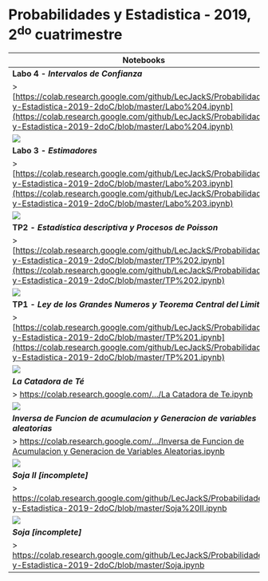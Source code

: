 # Probabilidades y Estadistica - 2019, 2<sup>do</sup> cuatrimestre

|Notebooks|
|---|
| **Labo 4 - *Intervalos de Confianza*** |
| > [https://colab.research.google.com/github/LecJackS/Probabilidades-y-Estadistica-2019-2doC/blob/master/Labo%204.ipynb](https://colab.research.google.com/github/LecJackS/Probabilidades-y-Estadistica-2019-2doC/blob/master/Labo%204.ipynb)|
|![](https://i.imgur.com/mDevMpR.png)|
| **Labo 3 - *Estimadores*** |
| > [https://colab.research.google.com/github/LecJackS/Probabilidades-y-Estadistica-2019-2doC/blob/master/Labo%203.ipynb](https://colab.research.google.com/github/LecJackS/Probabilidades-y-Estadistica-2019-2doC/blob/master/Labo%203.ipynb)|
|![](https://i.imgur.com/2gD9I6J.png)|
| **TP2 - *Estadística descriptiva y Procesos de Poisson*** |
| > [https://colab.research.google.com/github/LecJackS/Probabilidades-y-Estadistica-2019-2doC/blob/master/TP%202.ipynb](https://colab.research.google.com/github/LecJackS/Probabilidades-y-Estadistica-2019-2doC/blob/master/TP%202.ipynb)|
|![](https://i.imgur.com/FugHlNj.png)|
| **TP1 - *Ley de los Grandes Numeros y Teorema Central del Limite*** |
| > [https://colab.research.google.com/github/LecJackS/Probabilidades-y-Estadistica-2019-2doC/blob/master/TP%201.ipynb](https://colab.research.google.com/github/LecJackS/Probabilidades-y-Estadistica-2019-2doC/blob/master/TP%201.ipynb)|
|![](https://i.imgur.com/YjNL33T.png)|
|***La Catadora de Té***|
| > [https://colab.research.google.com/.../La Catadora de Te.ipynb](https://colab.research.google.com/github/LecJackS/Probabilidades-y-Estadistica-2019-2doC/blob/master/La%20Catadora%20de%20Te.ipynb)|
|![](https://i.imgur.com/5GnejVN.png)|
|***Inversa de Funcion de acumulacion y Generacion de variables aleatorias***|
| > [https://colab.research.google.com/.../Inversa de Funcion de Acumulacion y Generacion de Variables Aleatorias.ipynb](https://colab.research.google.com/github/LecJackS/Probabilidades-y-Estadistica-2019-2doC/blob/master/Inversa%20de%20Funci%C3%B3n%20de%20Acumulaci%C3%B3n%20y%20Generaci%C3%B3n%20de%20Variables%20Aleatorias.ipynb)|
|![](https://i.imgur.com/3snGlBA.png)|
|***Soja II [incomplete]***|
| > https://colab.research.google.com/github/LecJackS/Probabilidades-y-Estadistica-2019-2doC/blob/master/Soja%20II.ipynb|
|![](https://i.imgur.com/gW6vl45.png)|
|***Soja [incomplete]***|
|> https://colab.research.google.com/github/LecJackS/Probabilidades-y-Estadistica-2019-2doC/blob/master/Soja.ipynb|
